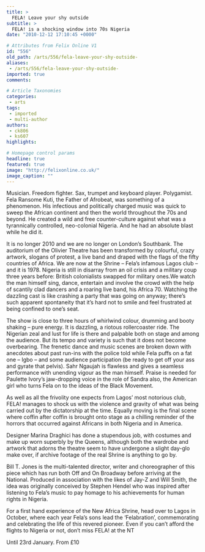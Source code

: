 ```yaml
---
title: >
  FELA! Leave your shy outside
subtitle: >
  FELA! is a shocking window into 70s Nigeria
date: "2010-12-12 17:10:45 +0000"

# Attributes from Felix Online V1
id: "556"
old_path: /arts/556/fela-leave-your-shy-outside-
aliases:
 - /arts/556/fela-leave-your-shy-outside-
imported: true
comments:

# Article Taxonomies
categories:
 - arts
tags:
 - imported
 - multi-author
authors:
 - ck806
 - ks607
highlights:

# Homepage control params
headline: true
featured: true
image: "http://felixonline.co.uk/"
image_caption: ""
---
```


Musician. Freedom fighter. Sax, trumpet and keyboard player. Polygamist. Fela Ransome Kuti, the Father of Afrobeat, was something of a phenomenon. His infectious and politically charged music was quick to sweep the African continent and then the world throughout the 70s and beyond. He created a wild and free counter-culture against what was a tyrannically controlled, neo-colonial Nigeria. And he had an absolute blast while he did it.

It is no longer 2010 and we are no longer on London’s Southbank. The auditorium of the Olivier Theatre has been transformed by colourful, crazy artwork, slogans of protest, a live band and draped with the flags of the fifty countries of Africa. We are now at the Shrine – Fela’s infamous Lagos club – and it is 1978. Nigeria is still in disarray from an oil crisis and a military coup three years before: British colonialists swapped for military ones.We watch the man himself sing, dance, entertain and involve the crowd with the help of scantily clad dancers and a roaring live band, his Africa 70. Watching the dazzling cast is like crashing a party that was going on anyway; there’s such apparent spontaneity that it’s hard not to smile and feel frustrated at being confined to one’s seat.

The show is close to three hours of whirlwind colour, drumming and booty shaking – pure energy. It is dazzling, a riotous rollercoaster ride. The Nigerian zeal and lust for life is there and palpable both on stage and among the audience. But its tempo and variety is such that it does not become overbearing. The frenetic dance and music scenes are broken down with anecdotes about past run-ins with the police told while Fela puffs on a fat one – Igbo – and some audience participation (be ready to get off your ass and gyrate that pelvis). Sahr Ngaujah is flawless and gives a seamless performance with unending vigour as the man himself. Praise is needed for Paulette Ivory’s jaw-dropping voice in the role of Sandra also, the American girl who turns Fela on to the ideas of the Black Movement.

As well as all the frivolity one expects from Lagos’ most notorious club, FELA! manages to shock us with the violence and gravity of what was being carried out by the dictatorship at the time. Equally moving is the final scene where coffin after coffin is brought onto stage as a chilling reminder of the horrors that occurred against Africans in both Nigeria and in America.

Designer Marina Draghici has done a stupendous job, with costumes and make up worn superbly by the Queens, although both the wardrobe and artwork that adorns the theatre seem to have undergone a slight day-glo make over, if archive footage of the real Shrine is anything to go by.

Bill T. Jones is the multi-talented director, writer and choreographer of this piece which has run both Off and On Broadway before arriving at the National. Produced in association with the likes of Jay-Z and Will Smith, the idea was originally conceived by Stephen Hendel who was inspired after listening to Fela’s music to pay homage to his achievements for human rights in Nigeria.

For a first hand experience of the New Africa Shrine, head over to Lagos in October, where each year Fela’s sons lead the ‘Felabration’, commemorating and celebrating the life of this revered pioneer. Even if you can’t afford the flights to Nigeria or not, don’t miss FELA! at the NT

Until 23rd January. From £10
